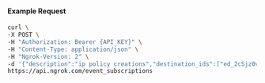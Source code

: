 <!-- Code generated for API Clients. DO NOT EDIT. -->

#### Example Request

```bash
curl \
-X POST \
-H "Authorization: Bearer {API_KEY}" \
-H "Content-Type: application/json" \
-H "Ngrok-Version: 2" \
-d '{"description":"ip policy creations","destination_ids":["ed_2cSjz0vv5yJQk7yU3nFKdOoVKeD"],"metadata":"{\"environment\": \"staging\"}","sources":[{"type":"ip_policy_created.v0"}]}' \
https://api.ngrok.com/event_subscriptions
```
